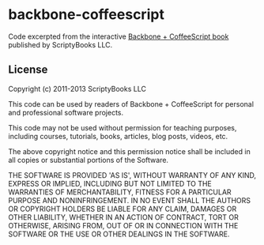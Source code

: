 backbone-coffeescript
===================================

Code excerpted from the interactive [Backbone + CoffeeScript book](http://www.scriptybooks.com/books/backbone-coffeescript) published by ScriptyBooks LLC.

## License

Copyright (c) 2011-2013 ScriptyBooks LLC

This code can be used by readers of Backbone + CoffeeScript for personal and professional software projects.

This code may not be used without permission for teaching purposes, including courses, tutorials,
books, articles, blog posts, videos, etc.

The above copyright notice and this permission notice shall be
included in all copies or substantial portions of the Software.

THE SOFTWARE IS PROVIDED 'AS IS', WITHOUT WARRANTY OF ANY KIND,
EXPRESS OR IMPLIED, INCLUDING BUT NOT LIMITED TO THE WARRANTIES OF
MERCHANTABILITY, FITNESS FOR A PARTICULAR PURPOSE AND NONINFRINGEMENT.
IN NO EVENT SHALL THE AUTHORS OR COPYRIGHT HOLDERS BE LIABLE FOR ANY
CLAIM, DAMAGES OR OTHER LIABILITY, WHETHER IN AN ACTION OF CONTRACT,
TORT OR OTHERWISE, ARISING FROM, OUT OF OR IN CONNECTION WITH THE
SOFTWARE OR THE USE OR OTHER DEALINGS IN THE SOFTWARE.

